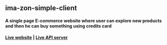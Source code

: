 ## ima-zon-simple-client
#### A single page E-commerce website where user can explore new products and then he can buy something using credits card
#### [Live website](https://covid-19-tracker-bhuiyan.netlify.app/) | [Live API server](https://fierce-hamlet-80213.herokuapp.com/products)
